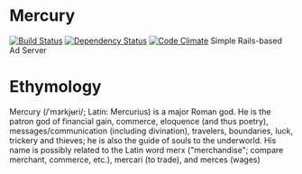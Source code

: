 # Mercury
[![Build Status](https://travis-ci.org/vforge/mercury.png)](https://travis-ci.org/vforge/mercury)
[![Dependency Status](https://gemnasium.com/vforge/mercury.png)](https://gemnasium.com/vforge/mercury)
[![Code Climate](https://codeclimate.com/github/vforge/mercury.png)](https://codeclimate.com/github/vforge/mercury)
Simple Rails-based Ad Server

# Ethymology
Mercury (/ˈmɜrkjʉri/; Latin: Mercurius) is a major Roman god. He is the patron god of financial gain,
commerce, eloquence (and thus poetry), messages/communication (including divination), travelers,
boundaries, luck, trickery and thieves; he is also the guide of souls to the underworld.
His name is possibly related to the Latin word merx ("merchandise"; compare merchant, commerce, etc.),
mercari (to trade), and merces (wages)
